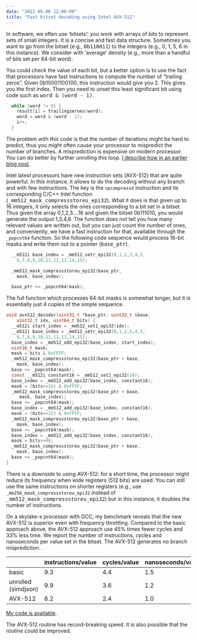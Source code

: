 ```yaml
---
date: "2022-05-06 12:00:00"
title: "Fast bitset decoding using Intel AVX-512"
---
```




In software, we often use &lsquo;bitsets&rsquo;: you work with arrays of bits to represent sets of small integers. It is a concise and fast data structure. Sometimes you want to go from the bitset (e.g., <tt>0b110011</tt>) to the integers (e.g., 0, 1, 5, 6 in this instance). We consider with &lsquo;average&rsquo; density (e.g., more than a handful of bits set per 64-bit word).

You could check the value of each bit, but a better option is to use the fact that processors have fast instructions to compute the number of &ldquo;trailing zeros&rdquo;. Given 0b10001100100, this instruction would give you 2. This gives you the first index. Then you need to unset this least significant bit using code such as <tt>word &amp; (word - 1)</tt>.
```C
  while (word != 0) {
    result[i] = trailingzeroes(word);
    word = word & (word - 1);
    i++;
  }
```


The problem with this code is that the number of iterations might be hard to predict, thus you might often cause your processor to mispredict the number of branches. A misprediction is expensive on modern processor. You can do better by further unrolling this loop. [I describe how in an earlier blog post](/lemire/blog/2019/05/03/really-fast-bitset-decoding-for-average-densities/).

Intel latest processors have new instruction sets (AVX-512) that are quite powerful. In this instance, it allows to do the decoding without any branch and with few instructions. The key is the `vpcompressd` instruction and its corresponding C/C++ _Intel_ function (<tt>_mm512_mask_compressstoreu_epi32</tt>). What it does is that given up to 16 integers, it only selects the ones corresponding to a bit set in a bitset. Thus given the array 0,1,2,3&hellip;.16 and given the bitset 0b111010, you would generate the output 1,3,4,6. The function does not tell you how many relevant values are written out, but you can just count the number of ones, and conveniently, we have a fast instruction for that, available through the `_popcnt64` function. So the following code sequence would process 16-bit masks and write them out to a pointer (<tt>base_ptr</tt>).
```C
  __m512i base_index = _mm512_setr_epi32(0,1,2,3,4,5,
    6,7,8,9,10,11,12,13,14,15);

  _mm512_mask_compressstoreu_epi32(base_ptr, 
    mask, base_index);

  base_ptr += _popcnt64(mask);
```


The full function which processes 64-bit masks is somewhat longer, but it is essentially just 4 copies of the simple sequence.
```C
void avx512_decoder(uint32_t *base_ptr, uint32_t &base,
    uint32_t idx, uint64_t bits) {
  __m512i start_index = _mm512_set1_epi32(idx);
  __m512i base_index = _mm512_setr_epi32(0,1,2,3,4,5,
    6,7,8,9,10,11,12,13,14,15);
  base_index = _mm512_add_epi32(base_index, start_index);
  uint16_t mask;
  mask = bits & 0xFFFF;
  _mm512_mask_compressstoreu_epi32(base_ptr + base, 
    mask, base_index);
  base += _popcnt64(mask);
  const __m512i constant16 = _mm512_set1_epi32(16);
  base_index = _mm512_add_epi32(base_index, constant16);
  mask = (bits>>16) & 0xFFFF;
  _mm512_mask_compressstoreu_epi32(base_ptr + base, 
     mask, base_index);
  base += _popcnt64(mask);
  base_index = _mm512_add_epi32(base_index, constant16);
  mask = (bits>>32) & 0xFFFF;
  _mm512_mask_compressstoreu_epi32(base_ptr + base, 
    mask, base_index);
  base += _popcnt64(mask);
  base_index = _mm512_add_epi32(base_index, constant16);
  mask = bits>>48;
  _mm512_mask_compressstoreu_epi32(base_ptr + base, 
    mask, base_index);
  base += _popcnt64(mask);
}
```


There is a downside to using AVX-512: for a short time, the processor might reduce its frequency when wide registers (512 bits) are used. You can still use the same instructions on shorter registers (e.g., use `_mm256_mask_compressstoreu_epi32` instead of <tt>_mm512_mask_compressstoreu_epi32</tt>) but in this instance, it doubles the number of instructions.

On a skylake-x processor with GCC, my benchmark reveals that the new AVX-512 is superior even with frequency throttling. Compared to the basic approach above, the AVX-512 approach use 45% times fewer cycles and 33% less time. We report the number of instructions, cycles and nanoseconds per value set in the bitset. The AVX-512 generates no branch misprediction.

&nbsp;                   |instructions/value       |cycles/value             |nanoseconds/value        |
-------------------------|-------------------------|-------------------------|-------------------------|
basic                    |9.3                      |4.4                      |1.5                      |
unrolled (simdjson)      |9.9                      |3.6                      |1.2                      |
AVX-512                  |6.2                      |2.4                      |1.0                      |


[My code is available](https://github.com/lemire/Code-used-on-Daniel-Lemire-s-blog/tree/master/2022/05/06).

The AVX-512 routine has record-breaking speed. It is also possible that the routine could be improved.

